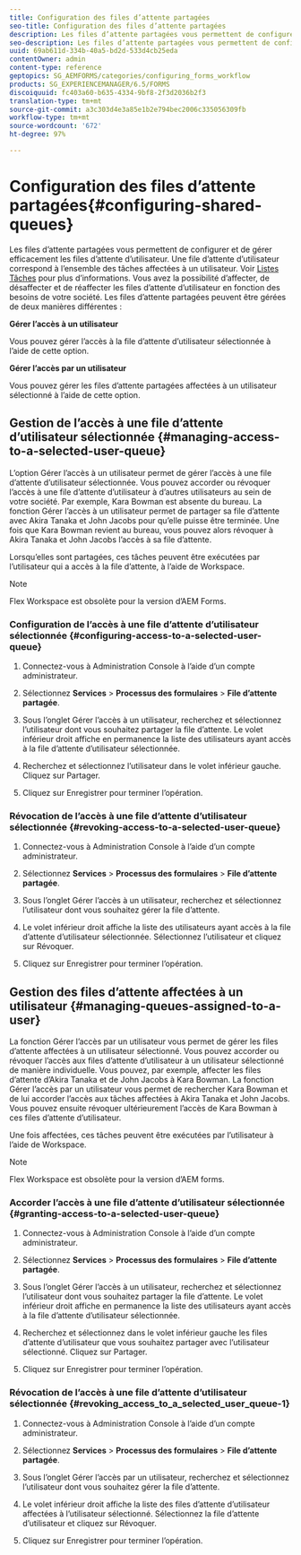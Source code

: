 ```yaml
---
title: Configuration des files d’attente partagées
seo-title: Configuration des files d’attente partagées
description: Les files d’attente partagées vous permettent de configurer et de gérer efficacement les files d’attente d’utilisateur. Découvrez comment configurer les files d’attente partagées.
seo-description: Les files d’attente partagées vous permettent de configurer et de gérer efficacement les files d’attente d’utilisateur. Découvrez comment configurer les files d’attente partagées.
uuid: 69ab611d-334b-40a5-bd2d-533d4cb25eda
contentOwner: admin
content-type: reference
geptopics: SG_AEMFORMS/categories/configuring_forms_workflow
products: SG_EXPERIENCEMANAGER/6.5/FORMS
discoiquuid: fc403a60-b635-4334-9bf8-2f3d2036b2f3
translation-type: tm+mt
source-git-commit: a3c303d4e3a85e1b2e794bec2006c335056309fb
workflow-type: tm+mt
source-wordcount: '672'
ht-degree: 97%

---
```



# Configuration des files d’attente partagées{#configuring-shared-queues}

Les files d’attente partagées vous permettent de configurer et de gérer efficacement les files d’attente d’utilisateur. Une file d’attente d’utilisateur correspond à l’ensemble des tâches affectées à un utilisateur. Voir [Listes Tâches](https://help.adobe.com/en_US/livecycle/11.0/WorkspaceHelp/WS92d06802c76abadb-2b6ab502126beb6ba2f-7ffc.2.html) pour plus d’informations. Vous avez la possibilité d’affecter, de désaffecter et de réaffecter les files d’attente d’utilisateur en fonction des besoins de votre société. Les files d’attente partagées peuvent être gérées de deux manières différentes :

**Gérer l’accès à un utilisateur**

Vous pouvez gérer l’accès à la file d’attente d’utilisateur sélectionnée à l’aide de cette option.

**Gérer l’accès par un utilisateur**

Vous pouvez gérer les files d’attente partagées affectées à un utilisateur sélectionné à l’aide de cette option.

## Gestion de l’accès à une file d’attente d’utilisateur sélectionnée  {#managing-access-to-a-selected-user-queue}

L’option Gérer l’accès à un utilisateur permet de gérer l’accès à une file d’attente d’utilisateur sélectionnée. Vous pouvez accorder ou révoquer l’accès à une file d’attente d’utilisateur à d’autres utilisateurs au sein de votre société. Par exemple, Kara Bowman est absente du bureau. La fonction Gérer l’accès à un utilisateur permet de partager sa file d’attente avec Akira Tanaka et John Jacobs pour qu’elle puisse être terminée. Une fois que Kara Bowman revient au bureau, vous pouvez alors révoquer à Akira Tanaka et John Jacobs l’accès à sa file d’attente.

Lorsqu’elles sont partagées, ces tâches peuvent être exécutées par l’utilisateur qui a accès à la file d’attente, à l’aide de Workspace.

>[!NOTE]
>
>Flex Workspace est obsolète pour la version d’AEM Forms.

### Configuration de l’accès à une file d’attente d’utilisateur sélectionnée  {#configuring-access-to-a-selected-user-queue}

1. Connectez-vous à Administration Console à l’aide d’un compte administrateur.
1. Sélectionnez **Services** > **Processus des formulaires** > **File d’attente partagée**.

1. Sous l’onglet Gérer l’accès à un utilisateur, recherchez et sélectionnez l’utilisateur dont vous souhaitez partager la file d’attente. Le volet inférieur droit affiche en permanence la liste des utilisateurs ayant accès à la file d’attente d’utilisateur sélectionnée.
1. Recherchez et sélectionnez l’utilisateur dans le volet inférieur gauche. Cliquez sur Partager.
1. Cliquez sur Enregistrer pour terminer l’opération.

### Révocation de l’accès à une file d’attente d’utilisateur sélectionnée  {#revoking-access-to-a-selected-user-queue}

1. Connectez-vous à Administration Console à l’aide d’un compte administrateur.
1. Sélectionnez **Services** > **Processus des formulaires** > **File d’attente partagée**.

1. Sous l’onglet Gérer l’accès à un utilisateur, recherchez et sélectionnez l’utilisateur dont vous souhaitez gérer la file d’attente.
1. Le volet inférieur droit affiche la liste des utilisateurs ayant accès à la file d’attente d’utilisateur sélectionnée. Sélectionnez l’utilisateur et cliquez sur Révoquer.
1. Cliquez sur Enregistrer pour terminer l’opération.

## Gestion des files d’attente affectées à un utilisateur  {#managing-queues-assigned-to-a-user}

La fonction Gérer l’accès par un utilisateur vous permet de gérer les files d’attente affectées à un utilisateur sélectionné. Vous pouvez accorder ou révoquer l’accès aux files d’attente d’utilisateur à un utilisateur sélectionné de manière individuelle. Vous pouvez, par exemple, affecter les files d’attente d’Akira Tanaka et de John Jacobs à Kara Bowman. La fonction Gérer l’accès par un utilisateur vous permet de rechercher Kara Bowman et de lui accorder l’accès aux tâches affectées à Akira Tanaka et John Jacobs. Vous pouvez ensuite révoquer ultérieurement l’accès de Kara Bowman à ces files d’attente d’utilisateur.

Une fois affectées, ces tâches peuvent être exécutées par l’utilisateur à l’aide de Workspace.

>[!NOTE]
>
>Flex Workspace est obsolète pour la version d’AEM forms.

### Accorder l’accès à une file d’attente d’utilisateur sélectionnée  {#granting-access-to-a-selected-user-queue}

1. Connectez-vous à Administration Console à l’aide d’un compte administrateur.
1. Sélectionnez **Services** > **Processus des formulaires** > **File d’attente partagée**.

1. Sous l’onglet Gérer l’accès à un utilisateur, recherchez et sélectionnez l’utilisateur dont vous souhaitez partager la file d’attente. Le volet inférieur droit affiche en permanence la liste des utilisateurs ayant accès à la file d’attente d’utilisateur sélectionnée.
1. Recherchez et sélectionnez dans le volet inférieur gauche les files d’attente d’utilisateur que vous souhaitez partager avec l’utilisateur sélectionné. Cliquez sur Partager.
1. Cliquez sur Enregistrer pour terminer l’opération.

### Révocation de l’accès à une file d’attente d’utilisateur sélectionnée  {#revoking_access_to_a_selected_user_queue-1}

1. Connectez-vous à Administration Console à l’aide d’un compte administrateur.
1. Sélectionnez **Services** > **Processus des formulaires** > **File d’attente partagée**.

1. Sous l’onglet Gérer l’accès par un utilisateur, recherchez et sélectionnez l’utilisateur dont vous souhaitez gérer la file d’attente.
1. Le volet inférieur droit affiche la liste des files d’attente d’utilisateur affectées à l’utilisateur sélectionné. Sélectionnez la file d’attente d’utilisateur et cliquez sur Révoquer.
1. Cliquez sur Enregistrer pour terminer l’opération.

